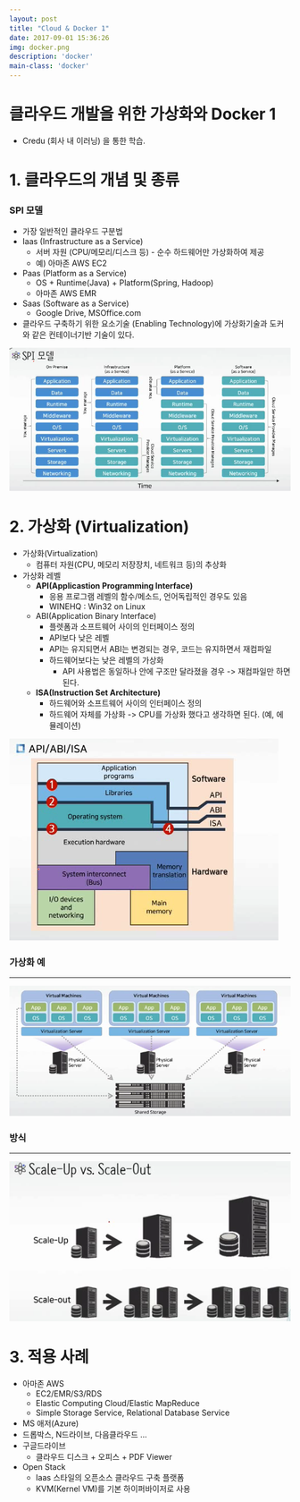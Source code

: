 ```yaml
---
layout: post
title: "Cloud & Docker 1"
date: 2017-09-01 15:36:26
img: docker.png
description: 'docker'
main-class: 'docker'
---
```


# 클라우드 개발을 위한 가상화와 Docker 1

- Credu (회사 내 이러닝) 을 통한 학습.

# 1. 클라우드의 개념 및 종류

### SPI 모델

- 가장 일반적인 클라우드 구분법
- Iaas  (Infrastructure as a Service)
  - 서버 자원 (CPU/메모리/디스크 등) - 순수 하드웨어만 가상화하여 제공
  - 예) 아마존 AWS EC2
- Paas (Platform as a Service)
  - OS + Runtime(Java) + Platform(Spring, Hadoop)
  - 아마존 AWS EMR
- Saas (Software as a Service)
  - Google Drive, MSOffice.com
- 클라우드 구축하기 위한 요소기술 (Enabling Technology)에 가상화기술과 도커와 같은 컨테이너기반 기술이 있다.

![ch1](/src/201709/docker/ch1/1.png)

# 2. 가상화 (Virtualization)

- 가상화(Virtualization)
  - 컴퓨터 자원(CPU, 메모리 저장장치, 네트워크 등)의 추상화
- 가상화 레벨
  - **API(Applicastion Programming Interface)**
    - 응용 프로그램 레벨의 함수/메소드, 언어독립적인 경우도 있음
    - WINEHQ : Win32 on Linux
  - ABI(Application Binary Interface)
    - 플렛폼과 소프트웨어 사이의 인터페이스 정의
    - API보다 낮은 레벨
    - API는 유지되면서 ABI는 변경되는 경우, 코드는 유지하면서 재컴파일
    - 하드웨어보다는 낮은 레벨의 가상화
      - API 사용법은 동일하나 안에 구조만 달라졌을 경우 -> 재컴파일만 하면 된다.
  - **ISA(Instruction Set Architecture)**
    - 하드웨어와 소프트웨어 사이의 인터페이스 정의
    - 하드웨어 자체를 가상화 -> CPU를 가상화 했다고 생각하면 된다. (예, 에뮬레이션)

![vr](/src/201709/docker/ch1/2.png)



### 가상화 예

----

![vr_ex](/src/201709/docker/ch1/3.png)

### 방식

----

![scale](/src/201709/docker/ch1/4.png)



# 3. 적용 사례

- 아마존 AWS
  - EC2/EMR/S3/RDS
  - Elastic Computing Cloud/Elastic MapReduce
  - Simple Storage Service, Relational Database Service
- MS 애저(Azure)
- 드롭박스, N드라이브, 다음클라우드 ...
- 구글드라이브
  - 클라우드 디스크 + 오피스 + PDF Viewer
- Open Stack
  - Iaas 스타일의 오픈소스 클라우드 구축 플랫폼
  - KVM(Kernel VM)를 기본 하이퍼바이저로 사용